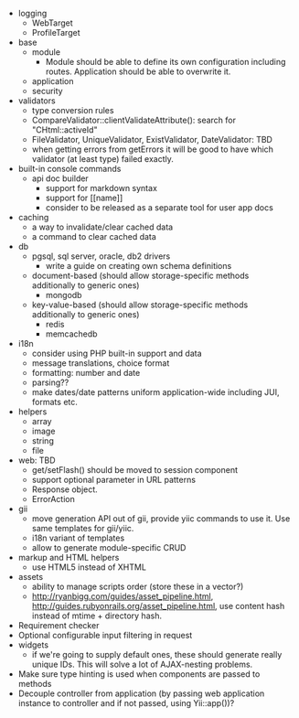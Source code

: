 - logging
	* WebTarget
	* ProfileTarget
- base
	* module
	  - Module should be able to define its own configuration including routes. Application should be able to overwrite it.
	* application
	* security
- validators
	* type conversion rules
	* CompareValidator::clientValidateAttribute(): search for "CHtml::activeId"
	* FileValidator, UniqueValidator, ExistValidator, DateValidator: TBD
	* when getting errors from getErrors it will be good to have which validator (at least type) failed exactly.
- built-in console commands
	+ api doc builder
		* support for markdown syntax
		* support for [[name]]
		* consider to be released as a separate tool for user app docs
- caching
	* a way to invalidate/clear cached data
	* a command to clear cached data
- db
	* pgsql, sql server, oracle, db2 drivers
	  * write a guide on creating own schema definitions
	* document-based (should allow storage-specific methods additionally to generic ones)
	  * mongodb
	* key-value-based (should allow storage-specific methods additionally to generic ones)
	  * redis
	  * memcachedb
- i18n
	* consider using PHP built-in support and data
	* message translations, choice format
	* formatting: number and date
	* parsing??
	* make dates/date patterns uniform application-wide including JUI, formats etc.
- helpers
	* array
	* image
	* string
	* file
- web: TBD
	* get/setFlash() should be moved to session component
	* support optional parameter in URL patterns
	* Response object.
	* ErrorAction
- gii
    * move generation API out of gii, provide yiic commands to use it. Use same templates for gii/yiic.
	* i18n variant of templates
	* allow to generate module-specific CRUD
- markup and HTML helpers
    * use HTML5 instead of XHTML
- assets
    * ability to manage scripts order (store these in a vector?)
	* http://ryanbigg.com/guides/asset_pipeline.html, http://guides.rubyonrails.org/asset_pipeline.html, use content hash instead of mtime + directory hash.
- Requirement checker
- Optional configurable input filtering in request
- widgets
    * if we're going to supply default ones, these should generate really unique IDs. This will solve a lot of AJAX-nesting problems.
- Make sure type hinting is used when components are passed to methods
- Decouple controller from application (by passing web application instance to controller and if not passed, using Yii::app())?
